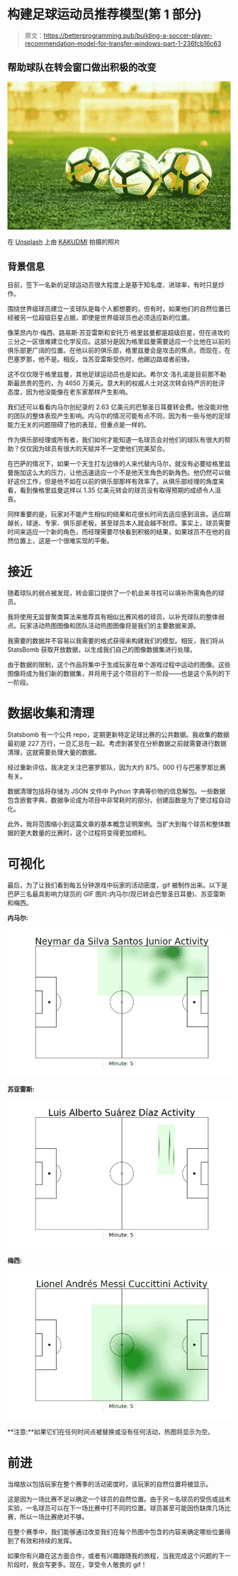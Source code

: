 # 构建足球运动员推荐模型(第 1 部分)

> 原文：<https://betterprogramming.pub/building-a-soccer-player-recommendation-model-for-transfer-windows-part-1-236fcb16c63>

## 帮助球队在转会窗口做出积极的改变

![](img/83d2e8000d854fbbc1fb6b0b1a21df7f.png)

在 [Unsplash](https://unsplash.com/s/photos/soccer?utm_source=unsplash&utm_medium=referral&utm_content=creditCopyText) 上由 [KAKUDMI](https://unsplash.com/@kakudmi?utm_source=unsplash&utm_medium=referral&utm_content=creditCopyText) 拍摄的照片

## **背景信息**

目前，签下一名新的足球运动员很大程度上是基于知名度、进球率，有时只是炒作。

围绕世界级球员建立一支球队是每个人都想要的，但有时，如果他们的自然位置已经被另一位超级巨星占据，即使是世界级球员也必须适应新的位置。

像莱昂内尔·梅西、路易斯·苏亚雷斯和安托万·格里兹曼都是超级巨星，但在进攻的三分之一区很难建立化学反应。这部分是因为格里兹曼需要适应一个比他在以前的俱乐部更广阔的位置。在他以前的俱乐部，格里兹曼会是攻击的焦点，而现在，在巴塞罗那，他不是。相反，当苏亚雷斯受伤时，他踢边路或者前锋。

这不仅仅限于格里兹曼，其他足球运动员也是如此。希尔文·洛扎诺是目前那不勒斯最昂贵的签约，为 4650 万美元。意大利的权威人士对这次转会持严厉的批评态度，因为他没能像在老东家那样产生影响。

我们还可以看看内马尔创纪录的 2.63 亿美元的巴黎圣日耳曼转会费。他没能对他的团队的整体表现产生影响。内马尔的情况可能有点不同，因为有一些与他的足球能力无关的问题阻碍了他的表现，但重点是一样的。

作为俱乐部经理或所有者，我们如何才能知道一名球员会对他们的球队有很大的帮助？仅仅因为球员有很大的天赋并不一定使他们完美契合。

在巴萨的情况下，如果一个天生打左边锋的人来代替内马尔，就没有必要给格里兹曼施加这么大的压力，让他迅速适应一个不是他天生角色的新角色。他仍然可以做好这份工作，但是他不如在以前的俱乐部那样有效率了。从俱乐部经理的角度来看，看到像格里兹曼这样以 1.35 亿美元转会的球员没有取得预期的成绩令人沮丧。

同样重要的是，玩家对不能产生相似的结果和花很长时间去适应感到沮丧。适应期越长，球迷、专家、俱乐部老板，甚至球员本人就会越不耐烦。事实上，球员需要时间来适应一个新的角色，而经理需要尽快看到积极的结果，如果球员不在他的自然位置上，这是一个很难实现的平衡。

# **接近**

随着球队的弱点被发现，转会窗口提供了一个机会来寻找可以填补所需角色的球员。

我将使用无监督聚类算法来推荐具有相似比赛风格的球员，以补充球队的整体弱点。玩家活动热图图像和团队活动热图图像将是我们的主要数据来源。

我需要的数据并不容易以我需要的格式获得来构建我们的模型。相反，我们将从 StatsBomb 获取开放数据，以生成我们自己的图像数据集进行处理。

由于数据的限制，这个作品将集中于生成玩家在单个游戏过程中运动的图像。这些图像将成为我们新的数据集，并将用于这个项目的下一阶段——也是这个系列的下一阶段。

# **数据收集和清理**

Statsbomb 有一个公共 repo，定期更新特定足球比赛的公共数据。我收集的数据最初是 227 万行，一旦汇总在一起。考虑到甚至在分析数据之前就需要进行数据清理，这就需要处理大量的数据。

经过重新评估，我决定关注巴塞罗那队，因为大约 875，000 行与巴塞罗那比赛有关。

数据清理包括将存储为 JSON 文件中 Python 字典等价物的信息解包。一些数据包含嵌套字典，数据争论成为项目中非常耗时的部分。创建函数是为了使过程自动化。

此外，我将范围缩小到这篇文章的基本概念证明案例。当扩大到每个球员和整体数据的更大数量的比赛时，这个过程将变得更加顺利。

# **可视化**

最后，为了让我们看到每五分钟游戏中玩家的活动密度，gif 被制作出来。以下是巴萨三名最具影响力球员的 GIF 图片:内马尔(现已转会巴黎圣日耳曼)、苏亚雷斯和梅西。

**内马尔:**

![](img/03c940ca6afef346bd97933d3520a81c.png)

**苏亚雷斯:**

![](img/24d3d98b688a32dc0a49a6bbf211e36e.png)

**梅西:**

![](img/fcab1de733c7f0a355d7f50c26401191.png)

**注意:**如果它们在任何时间点被替换或没有任何活动，热图将显示为空。

# **前进**

当缩放以包括玩家在整个赛季的活动密度时，该玩家的自然位置将被显示。

这是因为一场比赛不足以确定一个球员的自然位置。由于另一名球员的受伤或战术实验，一名球员可以在下一场比赛中打不同的位置。球员甚至可能因伤缺席几场比赛，所以一场比赛绝对不够。

在整个赛季中，我们能够通过改变我们在每个热图中包含的内容来确定哪些位置得到了有效和持续的发挥。

如果你有兴趣在这方面合作，或者有兴趣跟随我的旅程，当我完成这个问题的下一阶段时，我会写更多。现在，享受令人敬畏的 gif！